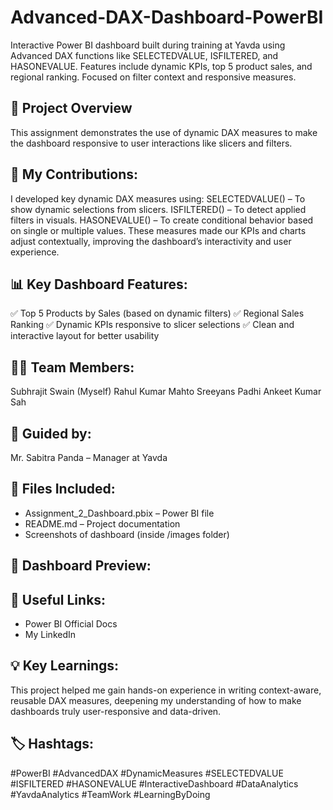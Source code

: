 # Advanced-DAX-Dashboard-PowerBI
Interactive Power BI dashboard built during training at Yavda using Advanced DAX functions like SELECTEDVALUE, ISFILTERED, and HASONEVALUE. Features include dynamic KPIs, top 5 product sales, and regional ranking. Focused on filter context and responsive measures.

## 📌 Project Overview
This assignment demonstrates the use of dynamic DAX measures to make the dashboard responsive to user interactions like slicers and filters.

## 🔧 My Contributions:
I developed key dynamic DAX measures using:
SELECTEDVALUE() – To show dynamic selections from slicers.
ISFILTERED() – To detect applied filters in visuals.
HASONEVALUE() – To create conditional behavior based on single or multiple values.
These measures made our KPIs and charts adjust contextually, improving the dashboard’s interactivity and user experience.

## 📊 Key Dashboard Features:
✅ Top 5 Products by Sales (based on dynamic filters)
✅ Regional Sales Ranking
✅ Dynamic KPIs responsive to slicer selections
✅ Clean and interactive layout for better usability

## 👨‍💻 Team Members:
Subhrajit Swain (Myself)
Rahul Kumar Mahto
Sreeyans Padhi
Ankeet Kumar Sah

## 🙏 Guided by:
Mr. Sabitra Panda – Manager at Yavda

## 📁 Files Included:
- Assignment_2_Dashboard.pbix – Power BI file
- README.md – Project documentation
- Screenshots of dashboard (inside /images folder)

## 📸 Dashboard Preview:


## 🔗 Useful Links:
- Power BI Official Docs
- My LinkedIn

## 💡 Key Learnings:
This project helped me gain hands-on experience in writing context-aware, reusable DAX measures, deepening my understanding of how to make dashboards truly user-responsive and data-driven.

## 🏷 Hashtags:
#PowerBI #AdvancedDAX #DynamicMeasures #SELECTEDVALUE #ISFILTERED #HASONEVALUE #InteractiveDashboard #DataAnalytics #YavdaAnalytics #TeamWork #LearningByDoing

